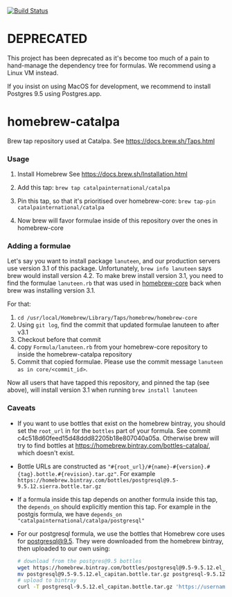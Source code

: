 [![Build Status](https://travis-ci.org/raphaelmerx/hamutuk_setup_testing.svg?branch=master)](https://travis-ci.org/raphaelmerx/hamutuk_setup_testing)

# DEPRECATED

This project has been deprecated as it's become too much of a pain to hand-manage the dependency tree for formulas. We recommend using a Linux VM instead.

If you insist on using MacOS for development, we recommend to install Postgres 9.5 using Postgres.app.

# homebrew-catalpa

Brew tap repository used at Catalpa. See https://docs.brew.sh/Taps.html


### Usage

1. Install Homebrew
See https://docs.brew.sh/Installation.html

2. Add this tap: `brew tap catalpainternational/catalpa`

3. Pin this tap, so that it's prioritised over homebrew-core: `brew tap-pin catalpainternational/catalpa`

4. Now brew will favor formulae inside of this repository over the ones in homebrew-core


### Adding a formulae

Let's say you want to install package `lanuteen`, and our production servers use version 3.1 of this package. Unfortunately, `brew info lanuteen` says brew would install version 4.2. To make brew install version 3.1, you need to find the formulae `lanuteen.rb` that was used in [homebrew-core](https://github.com/Homebrew/homebrew-core) back when brew was installing version 3.1.

For that:
1. `cd /usr/local/Homebrew/Library/Taps/homebrew/homebrew-core`
2. Using `git log`, find the commit that updated formulae lanuteen to after v3.1
3. Checkout before that commit
4. copy `Formula/lanuteen.rb` from your homebrew-core repository to inside the homebrew-catalpa repository
5. Commit that copied formulae. Please use the commit message `lanuteen as in core/<commit_id>`.

Now all users that have tapped this repository, and pinned the tap (see above), will install version 3.1 when running `brew install lanuteen`

### Caveats

* If you want to use bottles that exist on the homebrew bintray, you should set the `root_url` in for the `bottles` part of your formula. See commit c4c518d60feed15d48ddd82205b18e807040a05a. Otherwise brew will try to find bottles at https://homebrew.bintray.com/bottles-catalpa/, which doesn't exist.

* Bottle URLs are constructed as `"#{root_url}/#{name}-#{version}.#{tag}.bottle.#{revision}.tar.gz"`. For example `https://homebrew.bintray.com/bottles/postgresql@9.5-9.5.12.sierra.bottle.tar.gz`

* If a formula inside this tap depends on another formula inside this tap, the `depends_on` should explicitly mention this tap. For example in the postgis formula, we have `depends_on "catalpainternational/catalpa/postgresql"`

* For our postgresql formula, we use the bottles that Homebrew core uses for postgresql@9.5. They were downloaded from the homebrew bintray, then uploaded to our own using:

  ```bash
  # download from the postgres@9.5 bottles
  wget https://homebrew.bintray.com/bottles/postgresql@9.5-9.5.12.el_capitan.bottle.tar.gz
  mv postgresql@9.5-9.5.12.el_capitan.bottle.tar.gz postgresql-9.5.12.el_capitan.bottle.tar.gz
  # upload to bintray
  curl -T postgresql-9.5.12.el_capitan.bottle.tar.gz 'https://username:api_key@api.bintray.com/content/raphaelmerx/homebrew-catalpa/postgresql/9.5.12/postgresql-9.5.12.el_capitan.bottle.tar.gz?publish=1&override=1'

  ```
